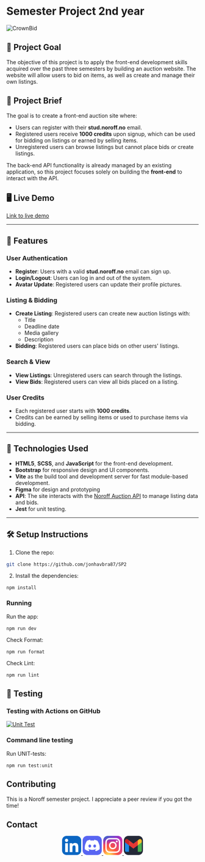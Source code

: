 # Semester Project 2nd year


![CrownBid](https://i.postimg.cc/cLRYdGPZ/auctionhaouse.png)


## 🎯 **Project Goal**
The objective of this project is to apply the front-end development skills acquired over the past three semesters by building an auction website. The website will allow users to bid on items, as well as create and manage their own listings.

## 📝 **Project Brief**
The goal is to create a front-end auction site where:
- Users can register with their **stud.noroff.no** email.
- Registered users receive **1000 credits** upon signup, which can be used for bidding on listings or earned by selling items.
- Unregistered users can browse listings but cannot place bids or create listings.

The back-end API functionality is already managed by an existing application, so this project focuses solely on building the **front-end** to interact with the API.

## 🖥️ **Live Demo**
[Link to live demo](https://sp2-jahb.netlify.app/)

---

## 🔧 **Features**
### User Authentication
- **Register**: Users with a valid **stud.noroff.no** email can sign up.
- **Login/Logout**: Users can log in and out of the system.
- **Avatar Update**: Registered users can update their profile pictures.
  
### Listing & Bidding
- **Create Listing**: Registered users can create new auction listings with:
  - Title
  - Deadline date
  - Media gallery
  - Description
- **Bidding**: Registered users can place bids on other users' listings.
  
### Search & View
- **View Listings**: Unregistered users can search through the listings.
- **View Bids**: Registered users can view all bids placed on a listing.
  
### User Credits
- Each registered user starts with **1000 credits**.
- Credits can be earned by selling items or used to purchase items via bidding.

---

## 🚀 **Technologies Used**
- **HTML5**, **SCSS**, and **JavaScript** for the front-end development.
- **Bootstrap** for responsive design and UI components.
- **Vite** as the build tool and development server for fast module-based development.
- **Figma** for design and prototyping
- **API**: The site interacts with the [Noroff Auction API](https://docs.noroff.dev/docs/v2) to manage listing data and bids.
- **Jest** for unit testing.

---

## 🛠️ **Setup Instructions**

1. Clone the repo:

```bash
git clone https://github.com/jonhavbra87/SP2
```

2. Install the dependencies:

```
npm install
```

### Running

Run the app:

```
npm run dev
```

Check Format:

```
npm run format
```

Check Lint:

```
npm run lint
```




## 🧪 **Testing**

### Testing with Actions on GitHub

[![Unit Test](https://github.com/jonhavbra87/SP2/actions/workflows/main.yml/badge.svg?branch=master)](https://github.com/jonhavbra87/SP2/actions/workflows/main.yml)

### Command line testing

Run UNIT-tests:

```
npm run test:unit
```

## Contributing

This is a Noroff semester project. I appreciate a peer review if you got the time!

## Contact

<p align="center">
  <a href="https://no.linkedin.com/in/jon-are-haver%C3%A5en-bratt%C3%A5s-5a3805262?trk=people-guest_people_search-card">
    <img src="https://raw.githubusercontent.com/tandpfun/skill-icons/65dea6c4eaca7da319e552c09f4cf5a9a8dab2c8/icons/LinkedIn.svg" width="50" > 
  </a>
  <a href="https://www.discord.com">
    <img src="https://raw.githubusercontent.com/tandpfun/skill-icons/65dea6c4eaca7da319e552c09f4cf5a9a8dab2c8/icons/Discord.svg" width="50" > 
  </a>
  <a href="https://www.instagram.com/jonareb87?igsh=MTAwdDEzZHFwMWFjbQ%3D%3D&utm_source=qr">
    <img src="https://raw.githubusercontent.com/tandpfun/skill-icons/65dea6c4eaca7da319e552c09f4cf5a9a8dab2c8/icons/Instagram.svg" width="50" > 
  </a>
  <a href="mailto:mail@kongsvinger-it.no">
    <img src="https://raw.githubusercontent.com/tandpfun/skill-icons/65dea6c4eaca7da319e552c09f4cf5a9a8dab2c8/icons/Gmail-Dark.svg" width="50" > 
  </a>
</p>
